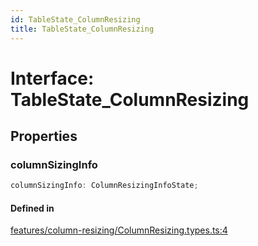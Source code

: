 ```yaml
---
id: TableState_ColumnResizing
title: TableState_ColumnResizing
---
```


# Interface: TableState\_ColumnResizing

## Properties

### columnSizingInfo

```ts
columnSizingInfo: ColumnResizingInfoState;
```

#### Defined in

[features/column-resizing/ColumnResizing.types.ts:4](https://github.com/TanStack/table/blob/b1e6b79157b0debc7222660572b06c8b857f4605/packages/table-core/src/features/column-resizing/ColumnResizing.types.ts#L4)
